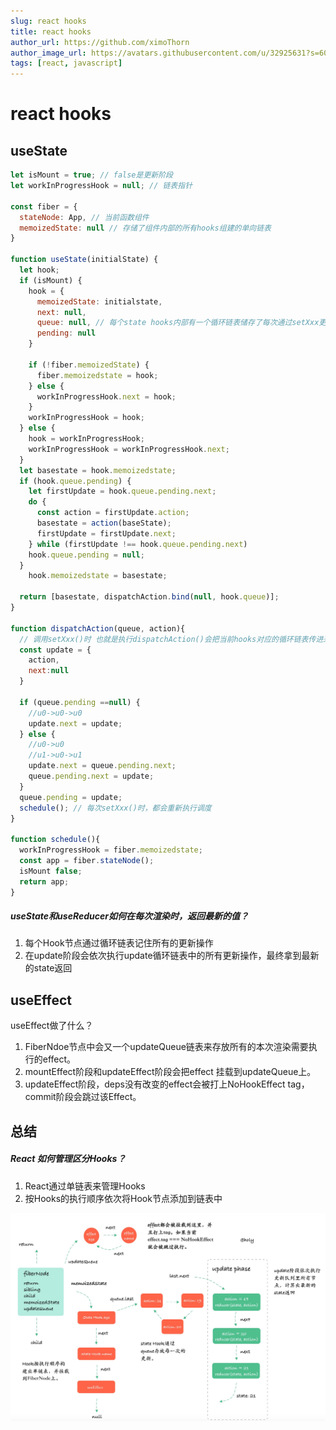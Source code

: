 ```yaml
---
slug: react hooks
title: react hooks
author_url: https://github.com/ximoThorn
author_image_url: https://avatars.githubusercontent.com/u/32925631?s=60&v=4
tags: [react, javascript]
---
```


# react hooks

## useState


```js
let isMount = true; // false是更新阶段
let workInProgressHook = null; // 链表指针

const fiber = {
  stateNode: App, // 当前函数组件
  memoizedState: null // 存储了组件内部的所有hooks组建的单向链表
}

function useState(initialState) {
  let hook;
  if (isMount) {
    hook = {
      memoizedState: initialstate,
      next: null,
      queue: null, // 每个state hooks内部有一个循环链表储存了每次通过setXxx更新的最新值
      pending: null
    }
    
    if (!fiber.memoizedState) {
      fiber.memoizedstate = hook;
    } else {
      workInProgressHook.next = hook;
    }
    workInProgressHook = hook;
  } else {
    hook = workInProgressHook;
    workInProgressHook = workInProgressHook.next;
  }
  let basestate = hook.memoizedstate;
  if (hook.queue.pending) {
    let firstUpdate = hook.queue.pending.next;
    do {
      const action = firstUpdate.action;
      basestate = action(baseState);
      firstUpdate = firstUpdate.next;
    } while (firstUpdate !== hook.queue.pending.next)
    hook.queue.pending = null;
  }
    hook.memoizedstate = basestate;

  return [basestate, dispatchAction.bind(null, hook.queue)];
}

function dispatchAction(queue, action){
  // 调用setXxx()时 也就是执行dispatchAction()会把当前hooks对应的循环链表传进来（所以知道当前更新的是哪个state）
  const update = {
    action,
    next:null
  }
  
  if (queue.pending ==null) {
    //u0->u0->u0
    update.next = update;
  } else {
    //u0->u0
    //u1->u0->u1
    update.next = queue.pending.next;
    queue.pending.next = update;
  }
  queue.pending = update;
  schedule(); // 每次setXxx()时，都会重新执行调度
}

function schedule(){
  workInProgressHook = fiber.memoizedstate;
  const app = fiber.stateNode();
  isMount false;
  return app;
}

```
##### useState和useReducer如何在每次渲染时，返回最新的值？
1. 每个Hook节点通过循环链表记住所有的更新操作
2. 在update阶段会依次执行update循环链表中的所有更新操作，最终拿到最新的state返回

## useEffect

useEffect做了什么？

1. FiberNdoe节点中会又一个updateQueue链表来存放所有的本次渲染需要执行的effect。
2. mountEffect阶段和updateEffect阶段会把effect 挂载到updateQueue上。
3. updateEffect阶段，deps没有改变的effect会被打上NoHookEffect tag，commit阶段会跳过该Effect。


## 总结
##### React 如何管理区分Hooks？
1. React通过单链表来管理Hooks
2. 按Hooks的执行顺序依次将Hook节点添加到链表中
   
![image](../static/img/blog/170dc56bff5a5a71~tplv-t2oaga2asx-jj-mark_3024_0_0_0_q75.png)
